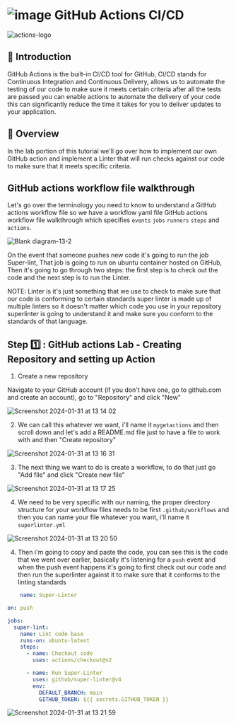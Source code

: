 # ![image](https://github.com/julien-muke/mygitactions/assets/110755734/6f563446-e59e-44c5-b977-b0e16ddc7edc) GitHub Actions CI/CD


![actions-logo](https://github.com/julien-muke/mygitactions/assets/110755734/aeb3b495-b4e2-4981-bd75-240593ce5f69)


## 🤖 Introduction

GitHub Actions is the built-in CI/CD tool for GitHub, CI/CD stands for Continuous Integration and Continuous Delivery, allows us to automate the testing of our code to make sure it meets certain criteria after all the tests are passed you can enable actions to automate the delivery of your code this can significantly reduce the time it takes for you to deliver updates to your application.

## 📝 Overview

In the lab portion of this tutorial we'll go over how to implement our own GitHub action and implement a Linter that will run checks against our code to make sure that it meets specific criteria.


## GitHub actions workflow file walkthrough

Let's go over the terminology you need to know to understand a GitHub actions workflow file so we have a workflow yaml file GitHub actions workflow file walkthrough which specifies `events` `jobs` `runners` `steps` and `actions`.

![Blank diagram-13-2](https://github.com/julien-muke/mygitactions/assets/110755734/c3a3543d-1288-445d-bfb6-8808ff2acd06)


On the event that someone pushes new code it's going to run the job Super-lint,
That job is going to run on ubuntu container hosted on GitHub,
Then it's going to go through two steps: the first step is to check out the code and the next step is to run the Linter.
  
NOTE: Linter is it's just something that we use to check to make sure that our code is conforming to certain standards super linter is made up of multiple linters so it doesn't matter which code you use in your repository superlinter is going to understand it and make sure you conform to the standards of that language.


## Step 1️⃣ : GitHub actions Lab - Creating Repository and setting up Action

1. Create a new repository

Navigate to your GitHub account (if you don't have one, go to github.com and create an account), go to "Repository" and click "New"

![Screenshot 2024-01-31 at 13 14 02](https://github.com/julien-muke/mygitactions/assets/110755734/38952beb-aae7-4a4f-aac2-766ed417fb3c)


2. We can call this whatever we want, i'll name it `mygetactions` and then scroll down and let's add a README.md file just to have a file to work with and then "Create repository"


![Screenshot 2024-01-31 at 13 16 31](https://github.com/julien-muke/mygitactions/assets/110755734/d2eebbf3-1f75-49f6-a011-5f9554554519)



3. The next thing we want to do is create a workflow, to do that just go "Add file" and click "Create new file"


![Screenshot 2024-01-31 at 13 17 25](https://github.com/julien-muke/mygitactions/assets/110755734/15498530-ee16-4c4e-833b-1950864db961)



4. We need to be very specific with our naming, the proper directory structure for your workflow files needs to be first `.github/workflows` and then you can name your file whatever you want, i'll name it `superlinter.yml` 


![Screenshot 2024-01-31 at 13 20 50](https://github.com/julien-muke/mygitactions/assets/110755734/22226004-c25a-4514-88dc-cf080ef2a60c)




4. Then i'm going to copy and paste the code, you can see this is the code that we went over earlier, basically it's listening for a `push` event and when the push event happens it's going to first check out our code and then run the superlinter against it to make sure that it conforms to the linting standards

```yml
    name: Super-Linter

on: push

jobs:
  super-lint:
    name: Lint code base
    runs-on: ubuntu-latest
    steps:
      - name: Checkout code
        uses: actions/checkout@v2

      - name: Run Super-Linter
        uses: github/super-linter@v4
        env:
          DEFAULT_BRANCH: main
          GITHUB_TOKEN: ${{ secrets.GITHUB_TOKEN }}

```


![Screenshot 2024-01-31 at 13 21 59](https://github.com/julien-muke/mygitactions/assets/110755734/ef603b83-7ec9-488d-95cf-8f559a8a1b1f)
